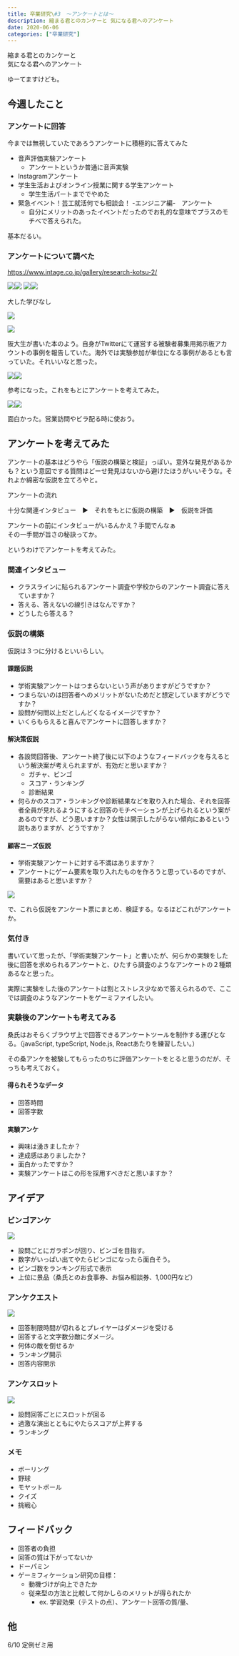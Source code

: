```yaml
---
title: 卒業研究\#3　〜アンケートとは〜
description: 縮まる君とのカンケーと 気になる君へのアンケート
date: 2020-06-06
categories: ["卒業研究"]
---
```


縮まる君とのカンケーと  
気になる君へのアンケート

  
  
ゆーてますけども。

## 今週したこと

### アンケートに回答

今までは無視していたであろうアンケートに積極的に答えてみた

-   音声評価実験アンケート
    -   アンケートというか普通に音声実験
-   Instagramアンケート
-   学生生活およびオンライン授業に関する学生アンケート
    -   学生生活パートまででやめた
-   緊急イベント！芸工就活何でも相談会！ -エンジニア編-　アンケート
    -   自分にメリットのあったイベントだったのでお礼的な意味でプラスのモチベで答えられた。

基本だるい。

### アンケートについて調べた

https://www.intage.co.jp/gallery/research-kotsu-2/

[![](//ws-fe.amazon-adsystem.com/widgets/q?_encoding=UTF8&ASIN=B089GZ4W1Z&Format=_SL160_&ID=AsinImage&MarketPlace=JP&ServiceVersion=20070822&WS=1&tag=kuwazon-22&language=ja_JP)](https://www.amazon.co.jp/gp/product/B089GZ4W1Z/ref=as_li_ss_il?ie=UTF8&linkCode=li2&tag=kuwazon-22&linkId=0a9e422ce0fae2d81d097a4e95359393&language=ja_JP)![](https://ir-jp.amazon-adsystem.com/e/ir?t=kuwazon-22&language=ja_JP&l=li2&o=9&a=B089GZ4W1Z)   [![](//ws-fe.amazon-adsystem.com/widgets/q?_encoding=UTF8&ASIN=B089KQ9KPM&Format=_SL160_&ID=AsinImage&MarketPlace=JP&ServiceVersion=20070822&WS=1&tag=kuwazon-22&language=ja_JP)](https://www.amazon.co.jp/gp/product/B089KQ9KPM/ref=as_li_ss_il?ie=UTF8&linkCode=li2&tag=kuwazon-22&linkId=23b02980df3616a5918e275ac53115ea&language=ja_JP)![](https://ir-jp.amazon-adsystem.com/e/ir?t=kuwazon-22&language=ja_JP&l=li2&o=9&a=B089KQ9KPM)

大した学びなし

[![](//ws-fe.amazon-adsystem.com/widgets/q?_encoding=UTF8&ASIN=B07PM4CV86&Format=_SL160_&ID=AsinImage&MarketPlace=JP&ServiceVersion=20070822&WS=1&tag=kuwazon-22&language=ja_JP)](https://www.amazon.co.jp/gp/product/B07PM4CV86/ref=as_li_ss_il?ie=UTF8&linkCode=li2&tag=kuwazon-22&linkId=233530da9a7f2038f975f5e449324980&language=ja_JP)

![](https://ir-jp.amazon-adsystem.com/e/ir?t=kuwazon-22&language=ja_JP&l=li2&o=9&a=B07PM4CV86)

阪大生が書いた本のよう。自身がTwitterにて運営する被験者募集用掲示板アカウントの事例を報告していた。海外では実験参加が単位になる事例があるとも言っていた。それいいなと思った。

[![](//ws-fe.amazon-adsystem.com/widgets/q?_encoding=UTF8&ASIN=B00HU6MGCC&Format=_SL160_&ID=AsinImage&MarketPlace=JP&ServiceVersion=20070822&WS=1&tag=kuwazon-22&language=ja_JP)](https://www.amazon.co.jp/gp/product/B00HU6MGCC/ref=as_li_ss_il?ie=UTF8&linkCode=li2&tag=kuwazon-22&linkId=cd95f06df32ca72c65c3e5b6f9d086cf&language=ja_JP)![](https://ir-jp.amazon-adsystem.com/e/ir?t=kuwazon-22&language=ja_JP&l=li2&o=9&a=B00HU6MGCC)

参考になった。これをもとにアンケートを考えてみた。

[![](//ws-fe.amazon-adsystem.com/widgets/q?_encoding=UTF8&ASIN=B088ZVRG97&Format=_SL160_&ID=AsinImage&MarketPlace=JP&ServiceVersion=20070822&WS=1&tag=kuwazon-22&language=ja_JP)](https://www.amazon.co.jp/gp/product/B088ZVRG97/ref=as_li_ss_il?ie=UTF8&linkCode=li2&tag=kuwazon-22&linkId=bf04d4203039dd9a032a735b1b6362e8&language=ja_JP)![](https://ir-jp.amazon-adsystem.com/e/ir?t=kuwazon-22&language=ja_JP&l=li2&o=9&a=B088ZVRG97)

面白かった。営業訪問やビラ配る時に使おう。

## アンケートを考えてみた

アンケートの基本はどうやら「仮説の構築と検証」っぽい。意外な発見があるかも？という意図でする質問はどーせ発見はないから避けたほうがいいそうな。それよか綿密な仮説を立てろやと。

アンケートの流れ

十分な関連インタビュー　▶︎　それをもとに仮説の構築　▶︎　仮説を評価

アンケートの前にインタビューがいるんかえ？手間でんなぁ  
その一手間が旨さの秘訣ってか。

というわけでアンケートを考えてみた。

### 関連インタビュー

-   クラスラインに貼られるアンケート調査や学校からのアンケート調査に答えていますか？
-   答える、答えないの線引きはなんですか？
-   どうしたら答える？

### 仮説の構築

仮説は３つに分けるといいらしい。

#### 課題仮説

-   学術実験アンケートはつまらないという声がありますがどうですか？
-   つまらないのは回答者へのメリットがないためだと想定していますがどうですか？
-   設問が何問以上だとしんどくなるイメージですか？
-   いくらもらえると喜んでアンケートに回答しますか？

#### **解決策仮説**

-   各設問回答後、アンケート終了後に以下のようなフィードバックを与えるという解決案が考えられますが、有効だと思いますか？
    -   ガチャ、ビンゴ
    -   スコア・ランキング
    -   診断結果
-   何らかのスコア・ランキングや診断結果などを取り入れた場合、それを回答者全員が見れるようにすると回答のモチベーションが上げられるという案があるのですが、どう思いますか？女性は開示したがらない傾向にあるという説もありますが、どうですか？

#### **顧客ニーズ仮説**

-   学術実験アンケートに対する不満はありますか？
-   アンケートにゲーム要素を取り入れたものを作ろうと思っているのですが、需要はあると思いますか？

![](https://chankuwa.com/wp-content/uploads/2020/06/anke-272x300.png)

で、これら仮説をアンケート票にまとめ、検証する。なるほどこれがアンケートか。

### 気付き

書いていて思ったが、「学術実験アンケート」と書いたが、何らかの実験をした後に回答を求められるアンケートと、ひたすら調査のようなアンケートの２種類あるなと思った。

実際に実験をした後のアンケートは割とストレス少なめで答えられるので、ここでは調査のようなアンケートをゲーミファイしたい。

### 実験後のアンケートも考えてみる

桑氏はおそらくブラウザ上で回答できるアンケートツールを制作する運びとなる。（javaScript, typeScript, Node.js, Reactあたりを練習したい。）

その桑アンケを被験してもらったのちに評価アンケートをとると思うのだが、そっちも考えておく。

#### 得られそうなデータ

-   回答時間
-   回答字数

#### 実験アンケ

-   興味は湧きましたか？
-   達成感はありましたか？
-   面白かったですか？
-   実験アンケートはこの形を採用すべきだと思いますか？

## アイデア

### ビンゴアンケ

![](https://chankuwa.com/wp-content/uploads/2020/06/bingo.jpg)

-   設問ごとにガラポンが回り、ビンゴを目指す。
-   数字がいっぱい出てやたらビンゴになったら面白そう。
-   ビンゴ数をランキング形式で表示
-   上位に景品（桑氏とのお食事券、お悩み相談券、1,000円など）

### アンケクエスト

![](https://chankuwa.com/wp-content/uploads/2020/06/poke.jpg)

-   回答制限時間が切れるとプレイヤーはダメージを受ける
-   回答すると文字数分敵にダメージ。
-   何体の敵を倒せるか
-   ランキング開示
-   回答内容開示

### アンケスロット

![](https://chankuwa.com/wp-content/uploads/2020/06/slot.jpg)

-   設問回答ごとにスロットが回る
-   過激な演出とともにやたらスコアが上昇する
-   ランキング

### メモ

-   ボーリング
-   野球
-   モヤットボール
-   クイズ
-   挑戦心

## フィードバック

-   回答者の負担
-   回答の質は下がってないか
-   ドーパミン
-   ゲーミフィケーション研究の目標：
    -   動機づけが向上できたか
    -   従来型の方法と比較して何かしらのメリットが得られたか
        -   ex. 学習効果（テストの点）、アンケート回答の質/量、

## 他

6/10 定例ゼミ用